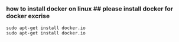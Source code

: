 ### how to install docker on linux ## please install docker for docker excrise 

```
sudo apt-get install docker.io
sudo apt-get install docker.io

```

